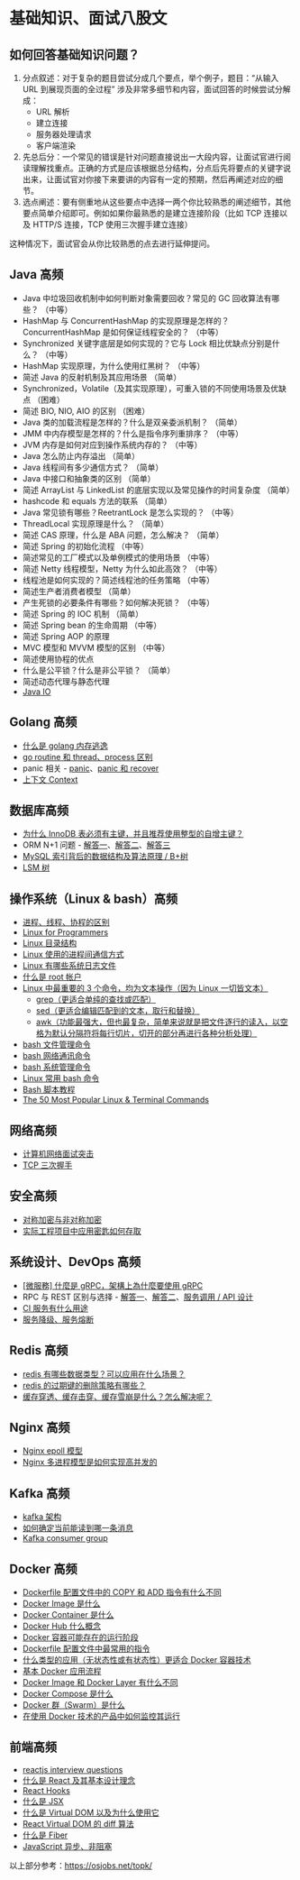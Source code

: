 # 基础知识、面试八股文

## 如何回答基础知识问题？
1. 分点叙述：对于复杂的题目尝试分成几个要点，举个例子，题目：“从输入 URL 到展现页面的全过程” 涉及非常多细节和内容，面试回答的时候尝试分解成：  
   * URL 解析
   * 建立连接
   * 服务器处理请求
   * 客户端渲染
2. 先总后分：一个常见的错误是针对问题直接说出一大段内容，让面试官进行阅读理解找重点。正确的方式是应该根据总分结构，分点后先将要点的关键字说出来，让面试官对你接下来要讲的内容有一定的预期，然后再阐述对应的细节。
3. 选点阐述：要有侧重地从这些要点中选择一两个你比较熟悉的阐述细节，其他要点简单介绍即可。例如如果你最熟悉的是建立连接阶段（比如 TCP 连接以及 HTTP/S 连接，TCP 使用三次握手建立连接）

这种情况下，面试官会从你比较熟悉的点去进行延伸提问。  
  
## Java 高频
* Java 中垃圾回收机制中如何判断对象需要回收？常见的 GC 回收算法有哪些？ （中等）
* HashMap 与 ConcurrentHashMap 的实现原理是怎样的？ConcurrentHashMap 是如何保证线程安全的？ （中等）
* Synchronized 关键字底层是如何实现的？它与 Lock 相比优缺点分别是什么？ （中等）
* HashMap 实现原理，为什么使用红黑树？  （中等）
* 简述 Java 的反射机制及其应用场景  （简单）
* Synchronized，Volatile（及其实现原理），可重入锁的不同使用场景及优缺点    （困难）
* 简述 BIO, NIO, AIO 的区别  （困难）
* Java 类的加载流程是怎样的？什么是双亲委派机制？  （简单）
* JMM 中内存模型是怎样的？什么是指令序列重排序？  （中等）
* JVM 内存是如何对应到操作系统内存的？  （中等）
* Java 怎么防止内存溢出  （简单）
* Java 线程间有多少通信方式？  （简单）
* Java 中接口和抽象类的区别  （简单）
* 简述 ArrayList 与 LinkedList 的底层实现以及常见操作的时间复杂度  （简单）
* hashcode 和 equals 方法的联系  （简单）
* Java 常见锁有哪些？ReetrantLock 是怎么实现的？  （中等）
* ThreadLocal 实现原理是什么？  （简单）
* 简述 CAS 原理，什么是 ABA 问题，怎么解决？  （简单）
* 简述 Spring 的初始化流程  （中等）
* 简述常见的工厂模式以及单例模式的使用场景  （中等）
* 简述 Netty 线程模型，Netty 为什么如此高效？  （中等）
* 线程池是如何实现的？简述线程池的任务策略  （中等）
* 简述生产者消费者模型  （简单）
* 产生死锁的必要条件有哪些？如何解决死锁？  （中等）
* 简述 Spring 的 IOC 机制  （简单）
* 简述 Spring bean 的生命周期  （中等）
* 简述 Spring AOP 的原理
* MVC 模型和 MVVM 模型的区别  （中等）
* 简述使用协程的优点
* 什么是公平锁？什么是非公平锁？  （简单）
* 简述动态代理与静态代理
* [Java IO](https://www.cnblogs.com/czwbig/p/10007201.html)

## Golang 高频
* [什么是 golang 内存逃逸](./../Computer%20System%20Layer/内存与程序.md#内存逃逸)
* [go routine 和 thread、process 区别](https://huweicai.com/process-thread-goroutine/)
* panic 相关 - [panic](https://www.yiibai.com/go/golang-panic.html)、[panic 和 recover](https://draveness.me/golang/docs/part2-foundation/ch05-keyword/golang-panic-recover/)
* [上下文 Context](https://draveness.me/golang/docs/part3-runtime/ch06-concurrency/golang-context/)

## 数据库高频
* [为什么 InnoDB 表必须有主键，并且推荐使用整型的自增主键？](https://blog.csdn.net/weixin_41699562/article/details/104139458)
* ORM N+1 问题 - [解答一](https://segmentfault.com/a/1190000039421843)、[解答二](https://www.cnblogs.com/google4y/p/3455534.html)、[解答三](https://zhuanlan.zhihu.com/p/27323883)
* [MySQL 索引背后的数据结构及算法原理 / B+树](https://blog.codinglabs.org/articles/theory-of-mysql-index.html)
* [LSM 树]()

## 操作系统（Linux & bash）高频
* [进程、线程、协程的区别](./../Computer%20System%20Layer/进程与线程.md)
* [Linux for Programmers](https://www.youtube.com/watch?v=ebHX9c75H8I&list=PLzMcBGfZo4-nUIIMsz040W_X-03QH5c5h)
* [Linux 目录结构](https://zhuanlan.zhihu.com/p/496602829)
* [Linux 使用的进程间通信方式](https://juejin.cn/post/7069591460730896414#heading-9)
* [Linux 有哪些系统日志文件](https://juejin.cn/post/7069591460730896414#heading-10)
* [什么是 root 帐户](https://juejin.cn/post/7069591460730896414#heading-13)
* [Linux 中最重要的 3 个命令，均为文本操作（因为 Linux 一切皆文本）](https://zhuanlan.zhihu.com/p/110983126)
  * [grep（更适合单纯的查找或匹配）](https://juejin.cn/post/7069591460730896414#heading-21)
  * [sed（更适合编辑匹配到的文本，取行和替换）](https://juejin.cn/post/7069591460730896414#heading-22)
  * [awk（功能最强大，但也最复杂，简单来说就是把文件逐行的读入，以空格为默认分隔符将每行切片，切开的部分再进行各种分析处理）](https://juejin.cn/post/7069591460730896414#heading-23)
* [bash 文件管理命令](https://juejin.cn/post/7069591460730896414#heading-38)
* [bash 网络通讯命令](https://juejin.cn/post/7069591460730896414#heading-67)
* [bash 系统管理命令](https://juejin.cn/post/7069591460730896414#heading-73)
* [Linux 常用 bash 命令](https://www.cnblogs.com/savorboard/p/bash-guide.html)
* [Bash 脚本教程](https://wangdoc.com/bash/)
* [The 50 Most Popular Linux & Terminal Commands](https://www.youtube.com/watch?v=ZtqBQ68cfJc)

## 网络高频
* [计算机网络面试突击](https://juejin.cn/post/6932001161532669960)
* [TCP 三次握手](https://www.zhihu.com/question/24853633/answer/63668444)

## 安全高频
* [对称加密与非对称加密]()
* [实际工程项目中应用密匙如何存取]()

## 系统设计、DevOps 高频
* [[微服務] 什麼是 gRPC，架構上為什麼要使用 gRPC](https://www.youtube.com/watch?v=qEB3yFzETVs)
* RPC 与 REST 区别与选择 - [解答一](https://www.cnblogs.com/wongbingming/p/11086773.html)、[解答二](https://zhuanlan.zhihu.com/p/102760613)、[服务调用 / API 设计](../Leetcode%20Practices/system%20design/System%20Design%20Fundamentals.md#API%20Design)
* [CI 服务有什么用途](https://www.modb.pro/db/404626)
* [服务降级、服务熔断]()

## Redis 高频
* [redis 有哪些数据类型？可以应用在什么场景？](https://cloud.tencent.com/developer/article/1975464)
* [redis 的过期键的删除策略有哪些？](https://cloud.tencent.com/developer/article/1975464)
* [缓存穿透、缓存击穿、缓存雪崩是什么？怎么解决呢？](https://cloud.tencent.com/developer/article/1975464)

## Nginx 高频
* [Nginx epoll 模型]()
* [Nginx 多进程模型是如何实现高并发的]()

## Kafka 高频
* [kafka 架构](https://cloud.tencent.com/developer/article/1853417)
* [如何确定当前能读到哪一条消息](https://cloud.tencent.com/developer/article/1853417)
* [Kafka consumer group](https://www.cnblogs.com/huxi2b/p/6223228.html)

## Docker 高频
* [Dockerfile 配置文件中的 COPY 和 ADD 指令有什么不同](https://www.modb.pro/db/404626)
* [Docker Image 是什么](https://www.modb.pro/db/404626)
* [Docker Container 是什么](https://www.modb.pro/db/404626)
* [Docker Hub 什么概念](https://www.modb.pro/db/404626)
* [Docker 容器可能存在的运行阶段](https://www.modb.pro/db/404626)
* [Dockerfile 配置文件中最常用的指令](https://www.modb.pro/db/404626)
* [什么类型的应用（无状态性或有状态性）更适合 Docker 容器技术](https://www.modb.pro/db/404626)
* [基本 Docker 应用流程](https://www.modb.pro/db/404626)
* [Docker Image 和 Docker Layer 有什么不同](https://www.modb.pro/db/404626)
* [Docker Compose 是什么](https://www.cnblogs.com/sparkdev/p/9753793.html)
* [Docker 群（Swarm）是什么](https://www.modb.pro/db/404626)
* [在使用 Docker 技术的产品中如何监控其运行](https://www.modb.pro/db/404626)

## 前端高频
* [reactjs interview questions](https://github.com/sudheerj/reactjs-interview-questions)
* [什么是 React 及其基本设计理念]()
* [React Hooks]()
* [什么是 JSX](https://legacy.reactjs.org/docs/introducing-jsx.html)
* [什么是 Virtual DOM 以及为什么使用它](https://juejin.cn/post/6844903953499422727)
* [React Virtual DOM 的 diff 算法](https://juejin.cn/post/7005846199479566344)
* [什么是 Fiber](https://juejin.cn/post/7106148927606358030)
* [JavaScript 异步、非阻塞]()


以上部分参考：https://osjobs.net/topk/  
